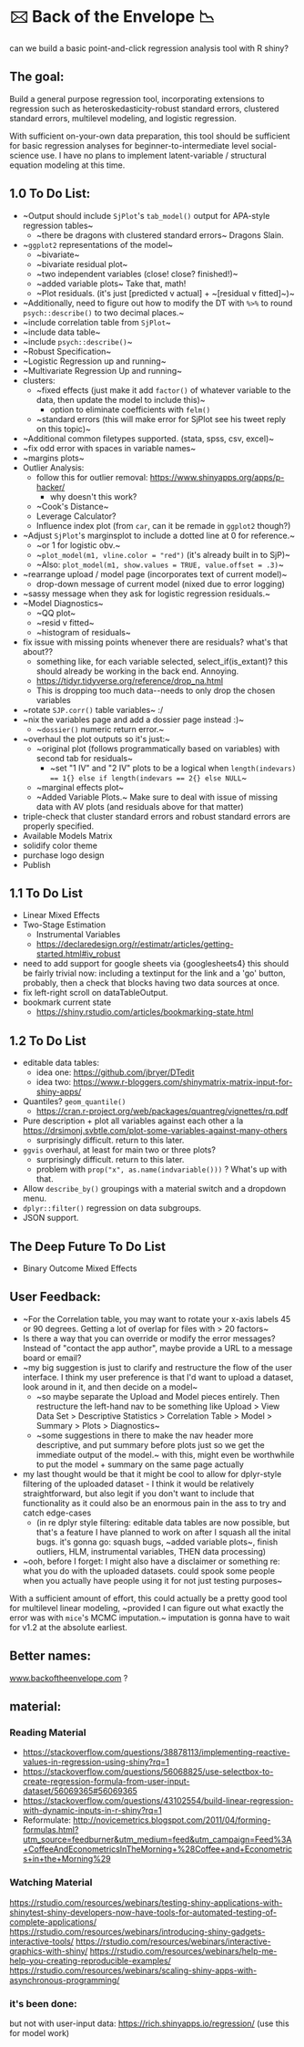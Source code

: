 # 🖂  Back of the Envelope 📉 
can we build a basic point-and-click regression analysis tool with R shiny? 


## The goal:

Build a general purpose regression tool, incorporating extensions to regression such as heteroskedasticity-robust standard errors, clustered standard errors, multilevel modeling, and logistic regression. 

With sufficient on-your-own data preparation, this tool should be sufficient for basic regression analyses for beginner-to-intermediate level social-science use. I have no plans to implement latent-variable / structural equation modeling at this time. 

## 1.0 To Do List: 
* ~Output should include `SjPlot`'s `tab_model()` output for APA-style regression tables~
  * ~there be dragons with clustered standard errors~  Dragons Slain. 
* ~`ggplot2` representations of the model~
  * ~bivariate~
  * ~bivariate residual plot~
  * ~two independent variables (close! close? finished!)~
  * ~added variable plots~ Take that, math! 
  * ~Plot residuals. (it's just [predicted v actual] + ~[residual v fitted]~)~
* ~Additionally, need to figure out how to modify the DT with `%>%` to round `psych::describe()` to two decimal places.~
* ~include correlation table from `SjPlot`~
* ~include data table~
* ~include `psych::describe()`~
* ~Robust Specification~ 
* ~Logistic Regression up and running~
* ~Multivariate Regression Up and running~
* clusters:
  * ~fixed effects (just make it add `factor()` of whatever variable to the data, then update the model to include this)~
    * option to eliminate coefficients with `felm()`
  * ~standard errors (this will make error for SjPlot see his tweet reply on this topic)~
* ~Additional common filetypes supported. (stata, spss, csv, excel)~
* ~fix odd error with spaces in variable names~
* ~margins plots~
* Outlier Analysis:
  * follow this for outlier removal: https://www.shinyapps.org/apps/p-hacker/
    * why doesn't this work? 
  * ~Cook's Distance~
  * Leverage Calculator?
  * Influence index plot (from `car`, can it be remade in `ggplot2` though?)
* ~Adjust `SjPlot`'s marginsplot to include a dotted line at 0 for reference.~ 
  * ~or 1 for logistic obv.~ 
  * ~`plot_model(m1, vline.color = "red")` (it's already built in to SjP)~
  * ~Also: `plot_model(m1, show.values = TRUE, value.offset = .3)`~
* ~rearrange upload / model page (incorporates text of current model)~
  * drop-down message of current model (nixed due to error logging)
* ~sassy message when they ask for logistic regression residuals.~ 
* ~Model Diagnostics~
  * ~QQ plot~
  * ~resid v fitted~
  * ~histogram of residuals~
* fix issue with missing points whenever there are residuals? what's that about?? 
  * something like, for each variable selected, select_if(is_extant)? this should already be working in the back end. Annoying. 
  * https://tidyr.tidyverse.org/reference/drop_na.html
  * This is dropping too much data--needs to only drop the chosen variables
* ~rotate `SJP.corr()` table variables~ :/ 
* ~nix the variables page and add a dossier page instead :)~ 
  * ~`dossier()` numeric return error.~ 
* ~overhaul the plot outputs so it's just:~
  * ~original plot (follows programmatically based on variables) with second tab for residuals~
    * ~set "1 IV" and "2 IV" plots to be a logical when `length(indevars) == 1{} else if length(indevars == 2{} else NULL`~
  * ~marginal effects plot~
  * ~Added Variable Plots.~ Make sure to deal with issue of missing data with AV plots (and residuals above for that matter)
* triple-check that cluster standard errors and robust standard errors are properly specified. 
* Available Models Matrix
* solidify color theme
* purchase logo design
* Publish

## 1.1 To Do List
* Linear Mixed Effects
* Two-Stage Estimation
  * Instrumental Variables
  * https://declaredesign.org/r/estimatr/articles/getting-started.html#iv_robust
* need to add support for google sheets via {googlesheets4} this should be fairly trivial now: including a textinput for the link and a 'go' button, probably, then a check that blocks having two data sources at once. 
* fix left-right scroll on dataTableOutput. 
* bookmark current state
  * https://shiny.rstudio.com/articles/bookmarking-state.html

## 1.2 To Do List
* editable data tables: 
  * idea one: https://github.com/jbryer/DTedit
  * idea two: https://www.r-bloggers.com/shinymatrix-matrix-input-for-shiny-apps/
* Quantiles? `geom_quantile()` 
  * https://cran.r-project.org/web/packages/quantreg/vignettes/rq.pdf
* Pure description + plot all variables against each other a la https://drsimonj.svbtle.com/plot-some-variables-against-many-others
  * surprisingly difficult. return to this later. 
* `ggvis` overhaul, at least for main two or three plots? 
  * surprisingly difficult. return to this later. 
  * problem with `prop("x", as.name(indvariable()))` ? What's up with that. 
* Allow `describe_by()` groupings with a material switch and a dropdown menu. 
* `dplyr::filter()` regression on data subgroups. 
* JSON support.

## The Deep Future To Do List
* Binary Outcome Mixed Effects
  
  
  
## User Feedback:
* ~For the Correlation table, you may want to rotate your x-axis labels 45 or 90 degrees.  Getting a lot of overlap for files with > 20 factors~
* Is there a way that you can override or modify the error messages?  Instead of "contact the app author", maybe provide a URL to a message board or email?
* ~my big suggestion is just to clarify and restructure the flow of the user interface. I think my user preference is that I'd want to upload a dataset, look around in it, and then decide on a model~
  * ~so maybe separate the Upload and Model pieces entirely. Then restructure the left-hand nav to be something like Upload > View Data Set > Descriptive Statistics > Correlation Table > Model > Summary > Plots > Diagnostics~
  * ~some suggestions in there to make the nav header more descriptive, and put summary before plots just so we get the immediate output of the model.~ with this, might even be worthwhile to put the model + summary on the same page actually
* my last thought would be that it might be cool to allow for dplyr-style filtering of the uploaded dataset - I think it would be relatively straightforward, but also legit if you don't want to include that functionality as it could also be an enormous pain in the ass to try and catch edge-cases
  * (in re dplyr style filtering: editable data tables are now possible, but that's a feature I have planned to work on after I squash all the inital bugs. it's gonna go: squash bugs, ~added variable plots~, finish outliers, HLM, instrumental variables, THEN data processing)
* ~ooh, before I forget: I might also have a disclaimer or something re: what you do with the uploaded datasets. could spook some people when you actually have people using it for not just testing purposes~






With a sufficient amount of effort, this could actually be a pretty good tool for multilevel linear modeling, ~provided I can figure out what exactly the error was with `mice`'s MCMC imputation.~ imputation is gonna have to wait for v1.2 at the absolute earliest. 

## Better names:
www.backoftheenvelope.com  ?

## material:
### Reading Material
* https://stackoverflow.com/questions/38878113/implementing-reactive-values-in-regression-using-shiny?rq=1
* https://stackoverflow.com/questions/56068825/use-selectbox-to-create-regression-formula-from-user-input-dataset/56069365#56069365
* https://stackoverflow.com/questions/43102554/build-linear-regression-with-dynamic-inputs-in-r-shiny?rq=1
* Reformulate: http://novicemetrics.blogspot.com/2011/04/forming-formulas.html?utm_source=feedburner&utm_medium=feed&utm_campaign=Feed%3A+CoffeeAndEconometricsInTheMorning+%28Coffee+and+Econometrics+in+the+Morning%29

### Watching Material
https://rstudio.com/resources/webinars/testing-shiny-applications-with-shinytest-shiny-developers-now-have-tools-for-automated-testing-of-complete-applications/
https://rstudio.com/resources/webinars/introducing-shiny-gadgets-interactive-tools/
https://rstudio.com/resources/webinars/interactive-graphics-with-shiny/
https://rstudio.com/resources/webinars/help-me-help-you-creating-reproducible-examples/
https://rstudio.com/resources/webinars/scaling-shiny-apps-with-asynchronous-programming/

### it's been done:
but not with user-input data:
https://rich.shinyapps.io/regression/
(use this for model work)
